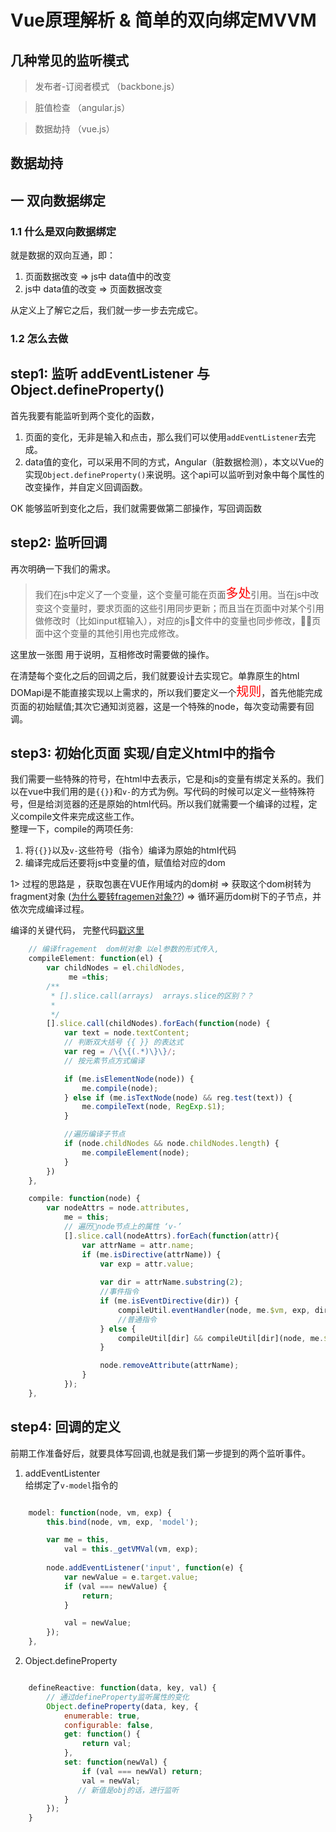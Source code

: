 # Vue原理解析 & 简单的双向绑定MVVM

## 几种常见的监听模式

> 发布者-订阅者模式 （backbone.js）  

> 脏值检查 （angular.js）  

> 数据劫持 （vue.js） 

## 数据劫持


## 一 双向数据绑定

### 1.1 什么是双向数据绑定

就是数据的双向互通，即：

1. 页面数据改变 => js中 data值中的改变
2. js中 data值的改变 => 页面数据改变

从定义上了解它之后，我们就一步一步去完成它。

### 1.2 怎么去做

step1:  监听 addEventListener 与 Object.defineProperty()
---
首先我要有能监听到两个变化的函数，
1. 页面的变化，无非是输入和点击，那么我们可以使用`addEventListener`去完成。
2. data值的变化，可以采用不同的方式，Angular（脏数据检测），本文以Vue的实现`Object.defineProperty()`来说明。这个api可以监听到对象中每个属性的改变操作，并自定义回调函数。

OK 能够监听到变化之后，我们就需要做第二部操作，写回调函数


step2: 监听回调
---
再次明确一下我们的需求。  
> 我们在js中定义了一个变量，这个变量可能在页面<span style="color:red; font-size:20px">多处</span>引用。当在js中改变这个变量时，要求页面的这些引用同步更新；而且当在页面中对某个引用做修改时（比如input框输入），对应的js文件中的变量也同步修改，页面中这个变量的其他引用也完成修改。

这里放一张图 用于说明，互相修改时需要做的操作。

在清楚每个变化之后的回调之后，我们就要设计去实现它。单靠原生的html DOMapi是不能直接实现以上需求的，所以我们要定义一个<span style="color:red; font-size:20px">规则</span>，首先他能完成页面的初始赋值;其次它通知浏览器，这是一个特殊的node，每次变动需要有回调。

step3: 初始化页面  实现/自定义html中的指令 
---
我们需要一些特殊的符号，在html中去表示，它是和js的变量有绑定关系的。我们以在vue中我们用的是`{{}}`和`v-`的方式为例。写代码的时候可以定义一些特殊符号，但是给浏览器的还是原始的html代码。所以我们就需要一个编译的过程，定义compile文件来完成这些工作。  
整理一下，compile的两项任务:
1. 将`{{}}`以及`v-`这些符号（指令）编译为原始的html代码
2. 编译完成后还要将js中变量的值，赋值给对应的dom

1> 过程的思路是 ，获取包裹在VUE作用域内的dom树 => 获取这个dom树转为fragment对象 ([为什么要转fragemen对象??](vue原理中的几个api.md)) => 循环遍历dom树下的子节点，并依次完成编译过程。

编译的关键代码， 完整代码[戳这里](./demo/js/compile.js)
```javascript
    // 编译fragement  dom树对象 以el参数的形式传入,
    compileElement: function(el) {
        var childNodes = el.childNodes,
             me =this;
        /**
         * [].slice.call(arrays)  arrays.slice的区别？？
         * 
         */
        [].slice.call(childNodes).forEach(function(node) {
            var text = node.textContent;
            // 判断双大括号 {{ }} 的表达式
            var reg = /\{\{(.*)\}\}/; 
            // 按元素节点方式编译

            if (me.isElementNode(node)) {
                me.compile(node);
            } else if (me.isTextNode(node) && reg.test(text)) {
                me.compileText(node, RegExp.$1);
            }

            //遍历编译子节点
            if (node.childNodes && node.childNodes.length) {
                me.compileElement(node);
            }
        })
    },

    compile: function(node) {
        var nodeAttrs = node.attributes,
            me = this;
            // 遍历node节点上的属性 ‘v-’
            [].slice.call(nodeAttrs).forEach(function(attr){
                var attrName = attr.name;
                if (me.isDirective(attrName)) {
                    var exp = attr.value;
                    
                    var dir = attrName.substring(2);
                    //事件指令
                    if (me.isEventDirective(dir)) {
                        compileUtil.eventHandler(node, me.$vm, exp, dir);
                        //普通指令
                    } else {
                        compileUtil[dir] && compileUtil[dir](node, me.$vm, exp);
                    }

                    node.removeAttribute(attrName);
                }
            });
    },

```

step4: 回调的定义
---
前期工作准备好后，就要具体写回调,也就是我们第一步提到的两个监听事件。

1. addEventListenter  
给绑定了`v-model`指令的
``` javascript

    model: function(node, vm, exp) {
        this.bind(node, vm, exp, 'model');

        var me = this,
            val = this._getVMVal(vm, exp);
        
        node.addEventListener('input', function(e) {
            var newValue = e.target.value;
            if (val === newValue) {
                return;
            }

            val = newValue;
        });
    },
```

2. Object.defineProperty 

```javascript

    defineReactive: function(data, key, val) {
        // 通过defineProperty监听属性的变化
        Object.defineProperty(data, key, {
            enumerable: true,
            configurable: false,
            get: function() {
                return val;
            },
            set: function(newVal) {
                if (val === newVal) return;
                val = newVal;
               // 新值是obj的话，进行监听
            }
        });
    }

```


